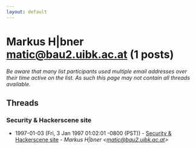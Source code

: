```yaml
---
layout: default
---
```


# Markus H|bner <matic@bau2.uibk.ac.at> (1 posts)

_Be aware that many list participants used multiple email addresses over their time active on the list. As such this page may not contain all threads available._

## Threads

### Security & Hackerscene site
+ 1997-01-03 (Fri, 3 Jan 1997 01:02:01 -0800 (PST)) - [Security & Hackerscene site](/archive/1997/01/64c6a244c187e9d7b76c17592e0bc071a68429797e7be2a2d433e0e06298f57d) - _Markus H|bner \<matic@bau2.uibk.ac.at\>_

